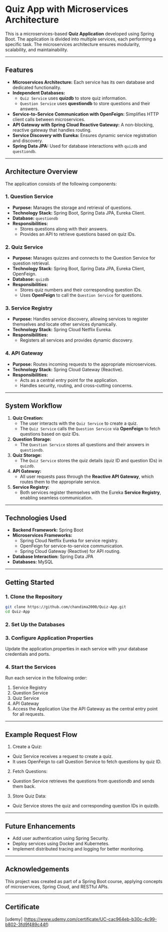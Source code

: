 # Quiz App with Microservices Architecture

This is a microservices-based **Quiz Application** developed using Spring Boot. The application is divided into multiple services, each performing a specific task. The microservices architecture ensures modularity, scalability, and maintainability.

---

## Features
- **Microservices Architecture:** Each service has its own database and dedicated functionality.
- **Independent Databases:**  
  - `Quiz Service` uses **quizdb** to store quiz information.
  - `Question Service` uses **questiondb** to store questions and their answers.
- **Service-to-Service Communication with OpenFeign:** Simplifies HTTP client calls between microservices.
- **API Gateway with Spring Cloud Reactive Gateway:** A non-blocking, reactive gateway that handles routing.
- **Service Discovery with Eureka:** Ensures dynamic service registration and discovery.
- **Spring Data JPA:** Used for database interactions with `quizdb` and `questiondb`.
  
---

## Architecture Overview
The application consists of the following components:

### 1. **Question Service**
- **Purpose:** Manages the storage and retrieval of questions.
- **Technology Stack:** Spring Boot, Spring Data JPA, Eureka Client.
- **Database:** `questiondb`
- **Responsibilities:**
  - Stores questions along with their answers.
  - Provides an API to retrieve questions based on quiz IDs.
  
### 2. **Quiz Service**
- **Purpose:** Manages quizzes and connects to the Question Service for question retrieval.
- **Technology Stack:** Spring Boot, Spring Data JPA, Eureka Client, OpenFeign.
- **Database:** `quizdb`
- **Responsibilities:**
  - Stores quiz numbers and their corresponding question IDs.
  - Uses **OpenFeign** to call the `Question Service` for questions.

### 3. **Service Registry**
- **Purpose:** Handles service discovery, allowing services to register themselves and locate other services dynamically.
- **Technology Stack:** Spring Cloud Netflix Eureka.
- **Responsibilities:**
  - Registers all services and provides dynamic discovery.

### 4. **API Gateway**
- **Purpose:** Routes incoming requests to the appropriate microservices.
- **Technology Stack:** Spring Cloud Gateway (Reactive).
- **Responsibilities:**
  - Acts as a central entry point for the application.
  - Handles security, routing, and cross-cutting concerns.

---

## System Workflow
1. **Quiz Creation:** 
   - The user interacts with the `Quiz Service` to create a quiz.
   - The `Quiz Service` calls the `Question Service` via **OpenFeign** to fetch questions based on quiz IDs.
2. **Question Storage:** 
   - The `Question Service` stores all questions and their answers in `questiondb`.
3. **Quiz Storage:** 
   - The `Quiz Service` stores the quiz details (quiz ID and question IDs) in `quizdb`.
4. **API Gateway:** 
   - All user requests pass through the **Reactive API Gateway**, which routes them to the appropriate service.
5. **Service Registry:** 
   - Both services register themselves with the Eureka **Service Registry**, enabling seamless communication.

---

## Technologies Used
- **Backend Framework:** Spring Boot
- **Microservices Frameworks:**
  - Spring Cloud Netflix Eureka for service registry.
  - OpenFeign for service-to-service communication.
  - Spring Cloud Gateway (Reactive) for API routing.
- **Database Interaction:** Spring Data JPA
- **Databases:** MySQL

---

## Getting Started

### 1. Clone the Repository
```bash
git clone https://github.com/chandima2000/Quiz-App.git
cd Quiz-App
```
### 2. Set Up the Databases
### 3. Configure Application Properties
Update the application.properties in each service with your database credentials and ports.
### 4. Start the Services
Run each service in the following order:

1. Service Registry
2. Question Service
3. Quiz Service
4. API Gateway
5. Access the Application
Use the API Gateway as the central entry point for all requests.
   
---
## Example Request Flow
1. Create a Quiz:
- Quiz Service receives a request to create a quiz.
- It uses OpenFeign to call Question Service to fetch questions by quiz ID.
2. Fetch Questions:
- Question Service retrieves the questions from questiondb and sends them back.
3. Store Quiz Data:
- Quiz Service stores the quiz and corresponding question IDs in quizdb.
  
---
## Future Enhancements
- Add user authentication using Spring Security.
- Deploy services using Docker and Kubernetes.
- Implement distributed tracing and logging for better monitoring.

---
## Acknowledgements
This project was created as part of a Spring Boot course, applying concepts of microservices, Spring Cloud, and RESTful APIs.

---
## Certificate
[udemy] (https://www.udemy.com/certificate/UC-cac964eb-b30c-4c99-b802-3fd9f489c44f)
